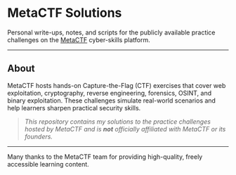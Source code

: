 # MetaCTF Solutions

Personal write-ups, notes, and scripts for the publicly available practice challenges on the [MetaCTF](https://metactf.com/) cyber-skills platform.

---

## About

MetaCTF hosts hands-on Capture-the-Flag (CTF) exercises that cover web exploitation, cryptography, reverse engineering, forensics, OSINT, and binary exploitation. These challenges simulate real-world scenarios and help learners sharpen practical security skills.

> *This repository contains my solutions to the practice challenges hosted by MetaCTF and is **not** officially affiliated with MetaCTF or its founders.*

---

Many thanks to the MetaCTF team for providing high-quality, freely accessible learning content.
